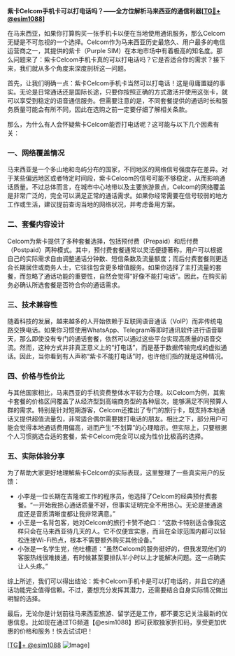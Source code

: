 **紫卡Celcom手机卡可以打电话吗？——全方位解析马来西亚的通信利器[[TG💪+ @esim1088](https://t.me/s/esim1088)]**

在马来西亚，如果你打算购买一张手机卡以便在当地使用通讯服务，那么Celcom无疑是不可忽视的一个选择。Celcom作为马来西亚历史最悠久、用户最多的电信运营商之一，其提供的紫卡（Purple SIM）在本地市场中有着极高的知名度。那么问题来了：紫卡Celcom手机卡真的可以打电话吗？它是否适合你的需求？接下来，我们就从多个角度来深度剖析这一问题。

首先，让我们明确一点：紫卡Celcom手机卡当然可以打电话！这是毋庸置疑的事实。无论是日常通话还是国际长途，只要你按照正确的方式激活并使用这张卡，就可以享受到稳定的语音通信服务。但需要注意的是，不同套餐提供的通话时长和服务质量可能会有所不同，因此在选购之前一定要仔细了解相关条款。

那么，为什么有人会怀疑紫卡Celcom能否打电话呢？这可能与以下几个因素有关：

### **一、网络覆盖情况**
马来西亚是一个多山地和岛屿分布的国家，不同地区的网络信号强度存在差异。对于某些偏远地区或者特定时间段，紫卡Celcom的信号可能不够稳定，从而影响通话质量。不过总体而言，在城市中心地带以及主要旅游景点，Celcom的网络覆盖是非常广泛的，完全可以满足正常的通话需求。如果你经常需要在信号较弱的地方工作或生活，建议提前查询当地的网络状况，并考虑备用方案。

### **二、套餐内容设计**
Celcom为紫卡提供了多种套餐选择，包括预付费（Prepaid）和后付费（Postpaid）两种模式。其中，预付费套餐通常以灵活便捷著称，用户可以根据自己的实际需求自由调整通话分钟数、短信条数及流量额度；而后付费套餐则更适合长期居住或商务人士，它往往包含更多增值服务。如果你选择了主打流量的套餐，而忽略了通话功能的重要性，自然会觉得“好像不能打电话”。因此，在购买前务必确认所选套餐是否符合你的通话需求。

### **三、技术兼容性**
随着科技的发展，越来越多的人开始依赖于互联网语音通话（VoIP）而非传统电路交换电话。如果你习惯使用WhatsApp、Telegram等即时通讯软件进行语音聊天，那么即使没有专门的通话套餐，依然可以通过这些平台实现高质量的语音交流。然而，这种方式并非真正意义上的“打电话”，而是基于数据传输完成的虚拟通话。因此，当你看到有人声称“紫卡不能打电话”时，也许他们指的就是这种情况。

### **四、价格与性价比**
与其他国家相比，马来西亚的手机资费整体水平较为合理。以Celcom为例，其紫卡套餐的价格区间覆盖了从经济型到高端商务型的各种层次，能够满足不同预算人群的需求。特别是针对短期游客，Celcom还推出了专门的旅行卡，既支持本地通话又提供超值流量包，非常适合偶尔需要拨打电话的朋友。相比之下，部分用户可能会觉得本地通话费用偏高，进而产生“不划算”的心理暗示。但实际上，只要根据个人习惯挑选合适的套餐，紫卡Celcom完全可以成为性价比极高的选择。

### **五、实际体验分享**
为了帮助大家更好地理解紫卡Celcom的实际表现，这里整理了一些真实用户的反馈：
- 小李是一位长期在吉隆坡工作的程序员，他选择了Celcom的经典预付费套餐。“一开始我担心通话质量不好，但事实证明完全不用担心。无论是接通速度还是音质清晰度都让我非常满意。”
- 小王是一名背包客，她对Celcom的旅行卡赞不绝口：“这款卡特别适合像我这样只会在马来西亚待几天的人。它不仅便宜实惠，而且在全球范围内都可以轻松连接Wi-Fi热点，根本不需要额外购买其他设备。”
- 小张是一名学生党，他吐槽道：“虽然Celcom的服务挺好的，但我发现他们的客服热线很难拨通，有时候甚至要排队半小时以上才能解决问题。这一点确实让人头疼。”

综上所述，我们可以得出结论：紫卡Celcom手机卡是可以打电话的，并且它的通话功能完全值得信赖。不过，要想充分发挥其潜力，还需要结合自身实际情况做出明智的选择。

最后，无论你是计划前往马来西亚旅游、留学还是工作，都不要忘记关注最新的优惠信息。比如现在通过TG频道【@esim1088】即可获取独家折扣码，享受更加优惠的价格和服务！快去试试吧！

[[TG💪+ @esim1088](https://t.me/s/esim1088) ![Image](https://i.postimg.cc/4NQfJmqS/Snipaste-2025-05-13-00-14-12.png)]